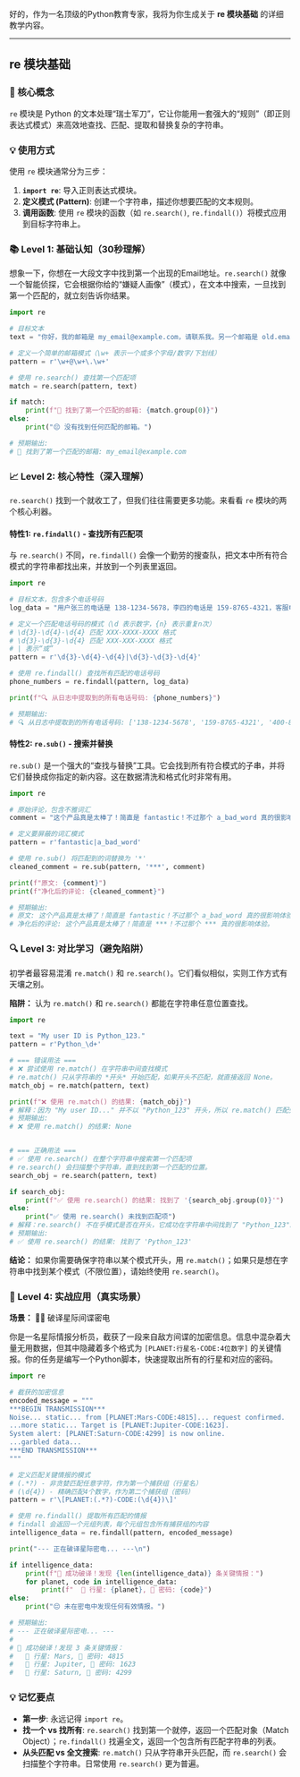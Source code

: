 好的，作为一名顶级的Python教育专家，我将为你生成关于 **re 模块基础** 的详细教学内容。

---

## re 模块基础

### 🎯 核心概念
`re` 模块是 Python 的文本处理“瑞士军刀”，它让你能用一套强大的“规则”（即正则表达式模式）来高效地查找、匹配、提取和替换复杂的字符串。

### 💡 使用方式
使用 `re` 模块通常分为三步：
1.  **`import re`**: 导入正则表达式模块。
2.  **定义模式 (Pattern)**: 创建一个字符串，描述你想要匹配的文本规则。
3.  **调用函数**: 使用 `re` 模块的函数（如 `re.search()`, `re.findall()`）将模式应用到目标字符串上。

### 📚 Level 1: 基础认知（30秒理解）
想象一下，你想在一大段文字中找到第一个出现的Email地址。`re.search()` 就像一个智能侦探，它会根据你给的“嫌疑人画像”（模式），在文本中搜索，一旦找到第一个匹配的，就立刻告诉你结果。

```python
import re

# 目标文本
text = "你好，我的邮箱是 my_email@example.com，请联系我。另一个邮箱是 old.email@work.net。"

# 定义一个简单的邮箱模式（\w+ 表示一个或多个字母/数字/下划线）
pattern = r'\w+@\w+\.\w+'

# 使用 re.search() 查找第一个匹配项
match = re.search(pattern, text)

if match:
    print(f"🎉 找到了第一个匹配的邮箱: {match.group(0)}")
else:
    print("😔 没有找到任何匹配的邮箱。")

# 预期输出:
# 🎉 找到了第一个匹配的邮箱: my_email@example.com
```

### 📈 Level 2: 核心特性（深入理解）
`re.search()` 找到一个就收工了，但我们往往需要更多功能。来看看 `re` 模块的两个核心利器。

#### 特性1: `re.findall()` - 查找所有匹配项
与 `re.search()` 不同，`re.findall()` 会像一个勤劳的搜查队，把文本中所有符合模式的字符串都找出来，并放到一个列表里返回。

```python
import re

# 目标文本，包含多个电话号码
log_data = "用户张三的电话是 138-1234-5678，李四的电话是 159-8765-4321，客服电话是 400-800-9000。"

# 定义一个匹配电话号码的模式（\d 表示数字，{n} 表示重复n次）
# \d{3}-\d{4}-\d{4} 匹配 XXX-XXXX-XXXX 格式
# \d{3}-\d{3}-\d{4} 匹配 XXX-XXX-XXXX 格式
# | 表示“或”
pattern = r'\d{3}-\d{4}-\d{4}|\d{3}-\d{3}-\d{4}'

# 使用 re.findall() 查找所有匹配的电话号码
phone_numbers = re.findall(pattern, log_data)

print(f"🔍 从日志中提取到的所有电话号码: {phone_numbers}")

# 预期输出:
# 🔍 从日志中提取到的所有电话号码: ['138-1234-5678', '159-8765-4321', '400-800-9000']
```

#### 特性2: `re.sub()` - 搜索并替换
`re.sub()` 是一个强大的“查找与替换”工具。它会找到所有符合模式的子串，并将它们替换成你指定的新内容。这在数据清洗和格式化时非常有用。

```python
import re

# 原始评论，包含不雅词汇
comment = "这个产品真是太棒了！简直是 fantastic！不过那个 a_bad_word 真的很影响体验。"

# 定义要屏蔽的词汇模式
pattern = r'fantastic|a_bad_word'

# 使用 re.sub() 将匹配到的词替换为 '*'
cleaned_comment = re.sub(pattern, '***', comment)

print(f"原文: {comment}")
print(f"净化后的评论: {cleaned_comment}")

# 预期输出:
# 原文: 这个产品真是太棒了！简直是 fantastic！不过那个 a_bad_word 真的很影响体验。
# 净化后的评论: 这个产品真是太棒了！简直是 ***！不过那个 *** 真的很影响体验。
```

### 🔍 Level 3: 对比学习（避免陷阱）
初学者最容易混淆 `re.match()` 和 `re.search()`。它们看似相似，实则工作方式有天壤之别。

**陷阱：** 认为 `re.match()` 和 `re.search()` 都能在字符串任意位置查找。

```python
import re

text = "My user ID is Python_123."
pattern = r'Python_\d+'

# === 错误用法 ===
# ❌ 尝试使用 re.match() 在字符串中间查找模式
# re.match() 只从字符串的 *开头* 开始匹配，如果开头不匹配，就直接返回 None。
match_obj = re.match(pattern, text)

print(f"❌ 使用 re.match() 的结果: {match_obj}")
# 解释：因为 "My user ID..." 并不以 "Python_123" 开头，所以 re.match() 匹配失败。
# 预期输出:
# ❌ 使用 re.match() 的结果: None


# === 正确用法 ===
# ✅ 使用 re.search() 在整个字符串中搜索第一个匹配项
# re.search() 会扫描整个字符串，直到找到第一个匹配的位置。
search_obj = re.search(pattern, text)

if search_obj:
    print(f"✅ 使用 re.search() 的结果: 找到了 '{search_obj.group(0)}'")
else:
    print("✅ 使用 re.search() 未找到匹配项")
# 解释：re.search() 不在乎模式是否在开头，它成功在字符串中间找到了 "Python_123"。
# 预期输出:
# ✅ 使用 re.search() 的结果: 找到了 'Python_123'
```
**结论：** 如果你需要确保字符串以某个模式开头，用 `re.match()`；如果只是想在字符串中找到某个模式（不限位置），请始终使用 `re.search()`。

### 🚀 Level 4: 实战应用（真实场景）
**场景：** 🕵️‍♂️ 破译星际间谍密电

你是一名星际情报分析员，截获了一段来自敌方间谍的加密信息。信息中混杂着大量无用数据，但其中隐藏着多个格式为 `[PLANET:行星名-CODE:4位数字]` 的关键情报。你的任务是编写一个Python脚本，快速提取出所有的行星和对应的密码。

```python
import re

# 截获的加密信息
encoded_message = """
***BEGIN TRANSMISSION***
Noise... static... from [PLANET:Mars-CODE:4815]... request confirmed.
...more static... Target is [PLANET:Jupiter-CODE:1623].
System alert: [PLANET:Saturn-CODE:4299] is now online.
...garbled data...
***END TRANSMISSION***
"""

# 定义匹配关键情报的模式
# (.*?) - 非贪婪匹配任意字符，作为第一个捕获组（行星名）
# (\d{4}) - 精确匹配4个数字，作为第二个捕获组（密码）
pattern = r'\[PLANET:(.*?)-CODE:(\d{4})\]'

# 使用 re.findall() 提取所有匹配的情报
# findall 会返回一个元组列表，每个元组包含所有捕获组的内容
intelligence_data = re.findall(pattern, encoded_message)

print("--- 正在破译星际密电... ---\n")

if intelligence_data:
    print(f"🎉 成功破译！发现 {len(intelligence_data)} 条关键情报：")
    for planet, code in intelligence_data:
        print(f"  📍 行星: {planet}, 🔑 密码: {code}")
else:
    print("😔 未在密电中发现任何有效情报。")

# 预期输出:
# --- 正在破译星际密电... ---
#
# 🎉 成功破译！发现 3 条关键情报：
#   📍 行星: Mars, 🔑 密码: 4815
#   📍 行星: Jupiter, 🔑 密码: 1623
#   📍 行星: Saturn, 🔑 密码: 4299
```

### 💡 记忆要点
- **第一步**: 永远记得 `import re`。
- **找一个 vs 找所有**: `re.search()` 找到第一个就停，返回一个匹配对象（Match Object）；`re.findall()` 找遍全文，返回一个包含所有匹配字符串的列表。
- **从头匹配 vs 全文搜索**: `re.match()` 只从字符串开头匹配，而 `re.search()` 会扫描整个字符串。日常使用 `re.search()` 更为普遍。